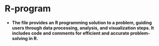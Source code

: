 # R-program

 - #### The file provides an R programming solution to a problem, guiding users through data processing, analysis, and visualization steps. It includes code and comments for efficient and accurate problem-solving in R.

